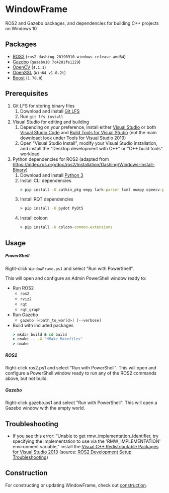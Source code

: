 # WindowFrame

ROS2 and Gazebo packages, and dependencies for building C++ projects on Windows 10

## Packages

- [ROS2](https://github.com/ros2/ros2/releases) (`ros2-dashing-20190910-windows-release-amd64`)
- [Gazebo](https://bitbucket.org/osrf/gazebo/src/gazebo10/) (`gazebo10 7c4281fe1229`)
- [OpenCV](https://opencv.org/releases/) (`4.1.1`)
- [OpenSSL](https://slproweb.com/products/Win32OpenSSL.html) (`Win64 v1.0.2t`)
- [Boost](https://www.boost.org/) (`1.70.0`)

## Prerequisites

1. Git LFS for storing binary files
    1. Download and install [Git LFS](https://git-lfs.github.com/)
    2. Run `git lfs install`
2. Visual Studio for editing and building
    1. Depending on your preference, install either [Visual Studio](https://visualstudio.microsoft.com/downloads/) or both [Visual Studio Code](https://code.visualstudio.com/download) and [Build Tools for Visual Studio](https://visualstudio.microsoft.com/downloads/) (not the main download; look under Tools for Visual Studio 2019)
    2. Open "Visual Studio Install", modify your Visual Studio installation, and install the "Desktop development with C++" or "C++ build tools" workload
3. Python dependencies for ROS2 (adapted from https://index.ros.org/doc/ros2/Installation/Dashing/Windows-Install-Binary)
    1. Download and install [Python 3](https://www.python.org/downloads/windows/)
    2. Install CLI dependencies
        ```cmd
        > pip install -U catkin_pkg empy lark-parser lxml numpy opencv-python pyparsing pyyaml setuptools
        ```
    3. Install RQT dependencies
        ```cmd
        > pip install -U pydot PyQt5
        ```
    4. Install colcon
        ```cmd
        > pip install -U colcon-common-extensions
        ```

## Usage

##### PowerShell

Right-click `WindowFrame.ps1` and select "Run with PowerShell".

This will open and configure an Admin PowerShell window ready to:
- Run ROS2
    - `ros2`
    - `rviz2`
    - `rqt`
    - `rqt_graph`
- Run Gazebo
    - `gazebo [<path_to_world>] [--verbose]`
- Build with included packages
    ```cmd
    > mkdir build & cd build
    > cmake .. -G "NMake Makefiles"
    > nmake
    ```

##### ROS2

Right-click ros2.ps1 and select "Run with PowerShell".
This will open and configure a PowerShell window ready to run any of the ROS2 commands above, but not build.

##### Gazebo

Right-click gazebo.ps1 and select "Run with PowerShell".
This will open a Gazebo window with the empty world.

## Troubleshooting

- If you see this error: “Unable to get rmw_implementation_identifier, try specifying the implementation to use via the 'RMW_IMPLEMENTATION' environment variable,” install the [Visual C++ Redistributable Packages for Visual Studio 2013](https://www.microsoft.com/en-us/download/details.aspx?id=40784) (source: [ROS2 Development Setup Troubleshooting](https://index.ros.org/doc/ros2/Installation/Dashing/Windows-Development-Setup/#failed-to-load-fastrtps-shared-library))

## Construction

For constructing or updating WindowFrame, check out [construction](construction).
